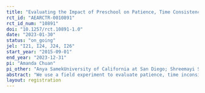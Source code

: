 ```yaml
---
title: "Evaluating the Impact of Preschool on Patience, Time Consistency and Commitment Demand"
rct_id: "AEARCTR-0010891"
rct_id_num: "10891"
doi: "10.1257/rct.10891-1.0"
date: "2023-01-30"
status: "on_going"
jel: "I21, I24, J24, I26"
start_year: "2015-09-01"
end_year: "2023-12-31"
pi: "Amanda Chuan"
pi_other: "Anya SamekUniversity of California at San Diego; Shreemayi SamujjwalaUniversity of Pennsylvania"
abstract: "We use a field experiment to evaluate patience, time inconsistency and commitment demand among young children. We first show that patience at ages 5-10 positively predicts reading scores up to 4 years later, even when controlling for cognitive and executive function assessment scores. In contrast, time inconsistency and commitment demand do not predict reading scores. Second, we evaluate whether preschool affects patience. We leverage a field experiment that randomized children to different preschool curricula. We find that children who were offered the preschool curriculum focused on self-regulation make patient decisions in both periods of the experiment, whereas control children who were not offered the preschool intervention do not. Further, preschool helps children use commitment devices to manage their time inconsistency, but does not affect time inconsistency directly."
layout: registration
---
```


